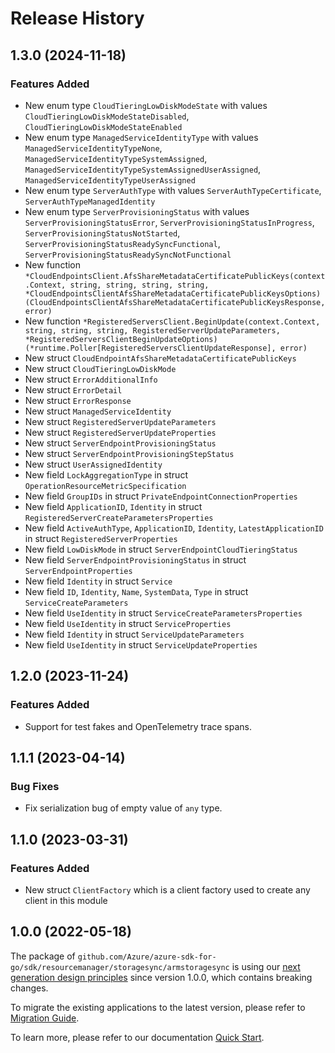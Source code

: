 # Release History

## 1.3.0 (2024-11-18)
### Features Added

- New enum type `CloudTieringLowDiskModeState` with values `CloudTieringLowDiskModeStateDisabled`, `CloudTieringLowDiskModeStateEnabled`
- New enum type `ManagedServiceIdentityType` with values `ManagedServiceIdentityTypeNone`, `ManagedServiceIdentityTypeSystemAssigned`, `ManagedServiceIdentityTypeSystemAssignedUserAssigned`, `ManagedServiceIdentityTypeUserAssigned`
- New enum type `ServerAuthType` with values `ServerAuthTypeCertificate`, `ServerAuthTypeManagedIdentity`
- New enum type `ServerProvisioningStatus` with values `ServerProvisioningStatusError`, `ServerProvisioningStatusInProgress`, `ServerProvisioningStatusNotStarted`, `ServerProvisioningStatusReadySyncFunctional`, `ServerProvisioningStatusReadySyncNotFunctional`
- New function `*CloudEndpointsClient.AfsShareMetadataCertificatePublicKeys(context.Context, string, string, string, string, *CloudEndpointsClientAfsShareMetadataCertificatePublicKeysOptions) (CloudEndpointsClientAfsShareMetadataCertificatePublicKeysResponse, error)`
- New function `*RegisteredServersClient.BeginUpdate(context.Context, string, string, string, RegisteredServerUpdateParameters, *RegisteredServersClientBeginUpdateOptions) (*runtime.Poller[RegisteredServersClientUpdateResponse], error)`
- New struct `CloudEndpointAfsShareMetadataCertificatePublicKeys`
- New struct `CloudTieringLowDiskMode`
- New struct `ErrorAdditionalInfo`
- New struct `ErrorDetail`
- New struct `ErrorResponse`
- New struct `ManagedServiceIdentity`
- New struct `RegisteredServerUpdateParameters`
- New struct `RegisteredServerUpdateProperties`
- New struct `ServerEndpointProvisioningStatus`
- New struct `ServerEndpointProvisioningStepStatus`
- New struct `UserAssignedIdentity`
- New field `LockAggregationType` in struct `OperationResourceMetricSpecification`
- New field `GroupIDs` in struct `PrivateEndpointConnectionProperties`
- New field `ApplicationID`, `Identity` in struct `RegisteredServerCreateParametersProperties`
- New field `ActiveAuthType`, `ApplicationID`, `Identity`, `LatestApplicationID` in struct `RegisteredServerProperties`
- New field `LowDiskMode` in struct `ServerEndpointCloudTieringStatus`
- New field `ServerEndpointProvisioningStatus` in struct `ServerEndpointProperties`
- New field `Identity` in struct `Service`
- New field `ID`, `Identity`, `Name`, `SystemData`, `Type` in struct `ServiceCreateParameters`
- New field `UseIdentity` in struct `ServiceCreateParametersProperties`
- New field `UseIdentity` in struct `ServiceProperties`
- New field `Identity` in struct `ServiceUpdateParameters`
- New field `UseIdentity` in struct `ServiceUpdateProperties`


## 1.2.0 (2023-11-24)
### Features Added

- Support for test fakes and OpenTelemetry trace spans.


## 1.1.1 (2023-04-14)
### Bug Fixes

- Fix serialization bug of empty value of `any` type.


## 1.1.0 (2023-03-31)
### Features Added

- New struct `ClientFactory` which is a client factory used to create any client in this module


## 1.0.0 (2022-05-18)

The package of `github.com/Azure/azure-sdk-for-go/sdk/resourcemanager/storagesync/armstoragesync` is using our [next generation design principles](https://azure.github.io/azure-sdk/general_introduction.html) since version 1.0.0, which contains breaking changes.

To migrate the existing applications to the latest version, please refer to [Migration Guide](https://aka.ms/azsdk/go/mgmt/migration).

To learn more, please refer to our documentation [Quick Start](https://aka.ms/azsdk/go/mgmt).
